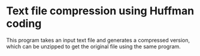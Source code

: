 # Text file compression using Huffman coding

This program takes an input text file and generates a compressed version, which can be unzipped to get the original file using the same program.
